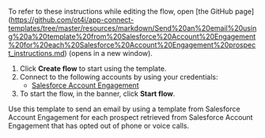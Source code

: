 To refer to these instructions while editing the flow, open [the GitHub page]
(https://github.com/ot4i/app-connect-templates/tree/master/resources/markdown/Send%20an%20email%20using%20a%20template%20from%20Salesforce%20Account%20Engagement%20for%20each%20Salesforce%20Account%20Engagement%20prospect_instructions.md) (opens in a new window).

1. Click **Create flow** to start using the template.
2. Connect to the following accounts by using your credentials:
   - [Salesforce Account  Engagement](https://www.ibm.com/docs/en/app-connect/saas?topic=apps-salesforce-account-engagement) 
3. To start the flow, in the banner, click **Start flow**.

Use this template to send an email by using a template from Salesforce Account Engagement for each prospect retrieved from Salesforce Account Engagement that has opted out of phone or voice calls.




